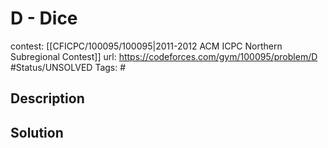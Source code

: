 # D - Dice

contest: [[CFICPC/100095/100095|2011-2012 ACM ICPC Northern Subregional Contest]]
url: https://codeforces.com/gym/100095/problem/D
#Status/UNSOLVED
Tags: #

## Description

## Solution

